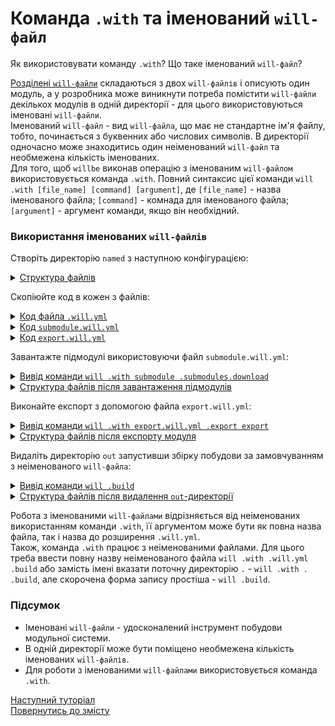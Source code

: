 # Команда `.with` та іменований `will-файл`

Як використовувати команду `.with`? Що таке іменований `will-файл`?

[Розділені `will-файли`](SplitWillFile.md) складаються з двох `will-файлів` і описують один модуль, а у розробника може виникнути потреба помістити `will-файли` декількох модулів в одній директорії - для цього використовуються іменовані  `will-файли`.  
Іменований `will-файл` - вид `will-файла`, що має не стандартне ім'я файлу, тобто, починається з буквенних або числових символів. В директорії одночасно може знаходитись один неіменований `will-файл` та необмежена кількість іменованих.   
Для того, щоб `willbe` виконав операцію з іменованим `will-файлом` використовується команда `.with`. Повний синтаксис цієї команди `will .with [file_name] [command] [argument]`, де `[file_name]` - назва іменованого файла; `[command]` - комнада для іменованого файла; `[argument]` - аргумент команди, якщо він необхідний.   

### Використання іменованих `will-файлів`
Створіть директорію `named` з наступною конфігурацією:  

<details>
  <summary><u>Структура файлів</u></summary>

```
named 
  ├── proto
  │     └── file.txt
  ├── submodule.will.yml
  ├── export.will.yml
  └── .will.yml       

```

</details>

Скопіюйте код в кожен з файлів:  

<details>
    <summary><u>Код файла <code>.will.yml</code></u></summary>

```yaml
about :

  name : deleteOut
  description : "To test named will-files"

path :

  fileToDelete :
    path : 'out'

step  :

  delete.out :
    inherit : predefined.delete
    filePath : path::fileToDelete

build :

  delete.out :
    criterion :
      default : 1
    steps :
      - delete.*

```

</details>
<details>
    <summary><u>Код <code>submodule.will.yml</code></u></summary>

```yaml
about :

  name : submodules
  description : "To test named will-files"
  version : 0.0.1

submodule :

  PathFundamentals : git+https:///github.com/Wandalen/wPathFundamentals.git/out/wPathFundamentals#master

```

</details>
<details>
    <summary><u>Код <code>export.will.yml</code></u></summary>

```yaml
about :

  name : export
  description : "To test named will-files"
  version : 0.0.1

path : 

  out : 'out'
  proto : 'proto'
  
step : 

  export : 
    inherit : predefined.export
    export : path::proto
  
build : 

  export : 
    criterion : 
      export : 1
    steps :
      - step::export
      
```

</details>

Завантажте підмодулі використовуючи файл `submodule.will.yml`:  

<details>
  <summary><u>Вивід команди <code>will .with submodule .submodules.download</code></u></summary>

```
[user@user ~]$ will .with submodule .submodules.download
...
 . Read : /path_to_file/submodule.will.yml
 ! Failed to read submodule::PathFundamentals, try to download it with .submodules.download or even .clean it before downloading
 . Read 1 will-files in 1.152s 

   . Read : /path_to_file/.module/PathFundamentals/out/wPathFundamentals.out.will.yml
   + module::PathFundamentals version master was downloaded in 4.748s
 + 1/1 submodule(s) of module::submodules were downloaded in 4.756s

```

</details>
<details>
  <summary><u>Структура файлів після завантаження підмодулів</u></summary>

```
named 
  ├── .module
  │     └── PathFundamentals
  ├── proto
  │     └── file.txt
  ├── submodule.will.yml
  ├── export.will.yml
  └── .will.yml       

```

</details>

Виконайте експорт з допомогою файла `export.will.yml`:  

<details>
  <summary><u>Вивід команди <code>will .with export.will.yml .export export</code></u></summary>

```
[user@user ~]$ will .with export.will.yml .export export
...
  Exporting module::export / build::export
   + Write out archive /path_to_file/ : out/export.out.tgs <- proto
   + Write out will-file /path_to_file/out/export.out.will.yml
   + Exported export with 2 files in 2.762s
  Exported module::export / build::export in 2.819s

```

</details>
<details>
  <summary><u>Структура файлів після експорту модуля</u></summary>

```
named 
  ├── .module
  │     └── PathFundamentals
  ├── out
  │    ├── export.out.tgs
  │    └── export.out.will.yml
  ├── proto
  │     └── file.txt
  ├── submodule.will.yml
  ├── export.will.yml
  └── .will.yml       

```

</details>

Видаліть директорію `out` запустивши збірку побудови за замовчуванням з неіменованого `will-файла`:  

<details>
  <summary><u>Вивід команди <code>will .build</code></u></summary>

```
[user@user ~]$ will .build
...
  Building module::deleteOut / build::delete.submodule
   - filesDelete 3 files at /path_to_file/out in 0.034s
  Built module::deleteOut / build::delete.submodule in 0.159s

```

</details>
<details>
  <summary><u>Структура файлів після видалення <code>out</code>-директорії</u></summary>

```
named 
  ├── .module
  │     └── PathFundamentals
  ├── proto
  │     └── file.txt
  ├── submodule.will.yml
  ├── export.will.yml
  └── .will.yml       

```

</details>

Робота з іменованими `will-файлами` відрізняється від неіменованих використанням команди `.with`, її аргументом може бути як повна назва файла, так і назва до розширення `.will.yml`.  
Також, команда `.with` працює з неіменованими файлами. Для цього треба ввести повну назву неіменованого файла `will .with .will.yml .build` або замість імені вказати поточну директорію `.` - `will .with . .build`, але скорочена форма запису простіша - `will .build`.  

### Підсумок  
- Іменовані `will-файли` - удосконалений інструмент побудови модульної системи.  
- В одній директорії може бути поміщено необмежена кількість іменованих `will-файлів`.
- Для роботи з іменованими `will-файлами` використовується команда `.with`.  

[Наступний туторіал](UsingEachCommand.md)  
[Повернутись до змісту](../README.md#tutorials)
